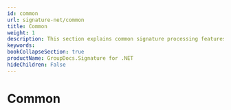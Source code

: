 ```yaml
---
id: common
url: signature-net/common
title: Common
weight: 1
description: This section explains common signature processing features of GroupDocs.Signature API.
keywords: 
bookCollapseSection: true
productName: GroupDocs.Signature for .NET
hideChildren: False
---
```


# Common
